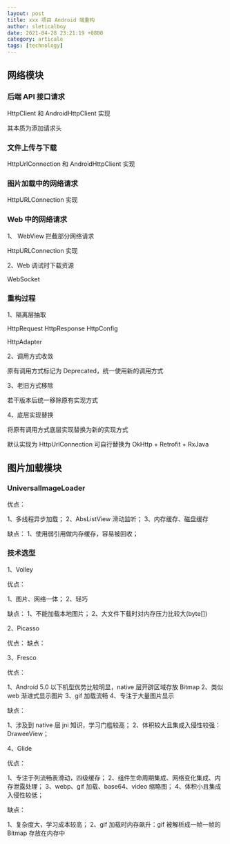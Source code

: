 ```yaml
---
layout: post
title: xxx 项目 Android 端重构
author: sleticalboy
date: 2021-04-28 23:21:19 +0800
category: articale
tags: [technology]
---
```


## 网络模块

### 后端 API 接口请求

HttpClient 和 AndroidHttpClient 实现

其本质为添加请求头 

### 文件上传与下载

HttpUrlConnection 和 AndroidHttpClient 实现

### 图片加载中的网络请求

HttpURLConnection 实现

### Web 中的网络请求

1、 WebView 拦截部分网络请求

HttpURLConnection 实现

2、Web 调试时下载资源

WebSocket

### 重构过程

1、隔离层抽取

HttpRequest
HttpResponse
HttpConfig

HttpAdapter

2、调用方式收敛

原有调用方式标记为 Deprecated，统一使用新的调用方式

3、老旧方式移除

若干版本后统一移除原有实现方式

4、底层实现替换

将原有调用方式底层实现替换为新的实现方式

默认实现为 HttpUrlConnection
可自行替换为 OkHttp + Retrofit + RxJava

## 图片加载模块

### UniversalImageLoader

优点：

1、多线程异步加载；
2、AbsListView 滑动监听；
3、内存缓存、磁盘缓存

缺点：
1、使用弱引用做内存缓存，容易被回收；

### 技术选型

1、Volley

优点：

1、图片、网络一体；
2、轻巧

缺点：
1、不能加载本地图片；
2、大文件下载时对内存压力比较大(byte[])

2、Picasso

优点：
缺点：

3、Fresco

优点：

1、Android 5.0 以下机型优势比较明显，native 层开辟区域存放 Bitmap
2、类似 web 渐进式显示图片
3、gif 加载流畅
4、专注于大量图片显示

缺点：

1、涉及到 native 层 jni 知识，学习门槛较高；
2、体积较大且集成入侵性较强：DraweeView；

4、Glide

优点：

1、专注于列流畅表滑动，四级缓存；
2、组件生命周期集成、网络变化集成、内存泄露处理；
3、webp、gif 加载、base64、video 缩略图；
4、体积小且集成入侵性较低；

缺点：

1、复杂度大，学习成本较高；
2、gif 加载时内存飙升：gif 被解析成一帧一帧的 Bitmap 存放在内存中



